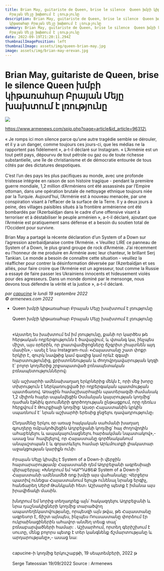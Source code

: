 ```yaml
---
title: Brian May, guitariste de Queen, brise le silence  Queen խմբի կիթառահար
  Բրայան Մեյը խախտում է լռությունը
description: Brian May, guitariste de Queen, brise le silence  Queen խմբի
  կիթառահար Բրայան Մեյը խախտում է լռությունը
summary: Brian May, guitariste de Queen, brise le silence  Queen խմբի կիթառահար
  Բրայան Մեյը խախտում է լռությունը
date: 2022-09-19T21:20:11.294Z
thumbnailImagePosition: left
thumbnailImage: assets/img/queen-brian-may.jpg
image: assets/img/brian-may-erevan.jpg
---
```

# Brian May, guitariste de Queen, brise le silence Queen խմբի կիթառահար Բրայան Մեյը խախտում է լռությունը

![](https://www.armenews.com/local/cache-gd2/74/6618b4535bab4880a200e4e03a22e5.jpg)

https://www.armenews.com/spip.php?page=article&id_article=96312\
\
\
« Je romps ici mon silence parce qu’une autre tragédie semble se dérouler, et il y a un danger, comme toujours ces jours-ci, que les médias ne la rapportent pas fidèlement », a-t-il déclaré sur Instagram. « L’Arménie est un tout petit pays, dépourvu de tout pétrole ou gaz ou de toute richesse substantielle, une île de christianisme et de démocratie entourée de tous côtés par des dictatures despotiques.\
\
C’est l’un des pays les plus pacifiques au monde, avec une profonde tristesse intégrée en raison de son histoire tragique - pendant la première guerre mondiale, 1,2 million d’Arméniens ont été assassinés par l’Empire ottoman, dans une opération brutale de nettoyage ethnique toujours niée par la Turquie. Aujourd’hui, l’Arménie est à nouveau menacée, par une conspiration visant à l’effacer de la surface de la Terre. Il y a deux jours à peine, des villages paisibles situés à la frontière arménienne ont été bombardés par l’Azerbaïdjan dans le cadre d’une offensive visant à terroriser et à déstabiliser le peuple arménien », a-t-il déclaré, ajoutant que l’Arménie est pratiquement sans défense et a besoin du soutien total de l’Occident pour survivre.

Brian May a partagé la récente déclaration d’un System of a Down sur l’agression azerbaïdjanaise contre l’Arménie. « Veuillez LIRE ce panneau de System of a Down, le plus grand groupe de rock d’Arménie. J’ai récemment eu l’honneur de me produire en Arménie avec leur chanteur, le brillant Serj Tankian. Le monde a besoin de connaître cette situation - veuillez la réafficher pour contrer la désinformation déversée par l’Azerbaïdjan et ses alliés, pour faire croire que l’Arménie est un agresseur, tout comme la Russie a essayé de faire passer les Ukrainiens innocents et hideusement violés pour des agresseurs. Dans un monde dominé par le mensonge, nous devons tous défendre la vérité et la justice », a-t-il déclaré.

*par [capucine](https://www.armenews.com/spip.php?page=auteur&id_auteur=541) le lundi 19 septembre 2022\
© armenews.com 2022*

* Queen խմբի կիթառահար Բրայան Մեյը խախտում է լռությունը\
  \
  Queen խմբի կիթառահար Բրայան Մեյը խախտում է լռությունը\
  \
  \
  «Այստեղ ես խախտում եմ իմ լռությունը, քանի որ կարծես թե հերթական ողբերգությունն է ծավալվում, և վտանգ կա, ինչպես միշտ, այս օրերին, որ լրատվամիջոցները ճշգրիտ չհայտնեն այդ մասին»,- ասել է նա Instagram-ում։ «Հայաստանը շատ փոքր երկիր է, զուրկ նավթից կամ գազից կամ որևէ զգալի հարստությունից, քրիստոնեության և ժողովրդավարության կղզի է՝ բոլոր կողմերից շրջապատված բռնապետական ​​բռնապետություններով։\
  \
  Այն աշխարհի ամենախաղաղ երկրներից մեկն է, որի մեջ խորը տխրություն է ներկառուցված իր ողբերգական պատմության պատճառով. Առաջին համաշխարհային պատերազմի ժամանակ 1,2 միլիոն հայեր սպանվեցին Օսմանյան կայսրության կողմից՝ դաժան էթնիկ զտումների գործողության ընթացքում, որը դեռևս հերքվում է Թուրքիայի կողմից: Այսօր Հայաստանին կրկին սպառնում է` նրան աշխարհի երեսից ջնջելու դավադրությունը։\
  \
  Ընդամենը երկու օր առաջ հայկական սահմանի խաղաղ գյուղերը ռմբակոծվեցին Ադրբեջանի կողմից՝ հայ ժողովրդին ահաբեկելու և ապակայունացնելու հարձակման նպատակով»,- ասաց նա՝ հավելելով, որ Հայաստանը գործնականում անպաշտպան է և գոյատևելու համար Արևմուտքի լիակատար աջակցության կարիքն ունի։\
  \
  Բրայան Մեյը կիսվել է System of a Down-ի վերջին հայտարարությամբ Հայաստանի դեմ Ադրբեջանի ագրեսիայի վերաբերյալ: «Խնդրում եմ ԿԱՐԴԱՑԵՔ System of a Down-ի՝ Հայաստանի ամենամեծ ռոք խմբի այս վահանակը: Վերջերս պատիվ ունեցա Հայաստանում ելույթ ունենալ նրանց երգիչ, հանճարեղ Սերժ Թանկյանի հետ։ Աշխարհը պետք է իմանա այս իրավիճակի մասին.\
  \
  խնդրում եմ նորից տեղադրեք այն՝ հակազդելու Ադրբեջանի և նրա դաշնակիցների կողմից տարածվող ապատեղեկատվությանը, որպեսզի այն թվա, թե Հայաստանը ագրեսոր է, ճիշտ այնպես, ինչպես Ռուսաստանը փորձում էր ուկրաինացիներին ահավոր անմեղ տեսք տալ՝ բռնաբարվածների համար: . Աշխարհում, որտեղ գերիշխում է սուտը, մենք բոլորս պետք է տեր կանգնենք ճշմարտությանը և արդարությանը»,- ասաց նա:\
  \
  \
  capucine-ի կողմից երկուշաբթի, 19 սեպտեմբերի, 2022 թ\
  \
  Serge Tateossian 19/09/2022 Source : Armenews